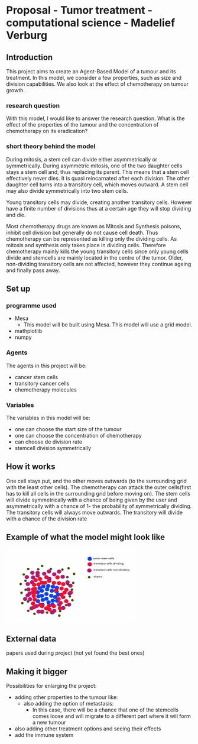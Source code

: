 # Proposal - Tumor treatment - computational science - Madelief Verburg
## Introduction
This project aims to create an Agent-Based Model of a tumour and its treatment. In this model, we consider a few properties, such as size and division capabilities. We also look at the effect of chemotherapy on tumour growth.

### research question
With this model, I would like to answer the research question. What is the effect of the properties of the tumour and the concentration of chemotherapy on its eradication?

### short theory behind the model
During mitosis, a stem cell can divide either asymmetrically or symmetrically. During asymmetric mitosis, one of the two daughter cells stays a stem cell and, thus replacing its parent. This means that a stem cell effectively never dies. It is quasi reincarnated after each division. The other daughter cell turns into a transitory cell, which moves outward. A stem cell may also divide symmetrically into two stem cells. 

Young transitory cells may divide, creating another transitory cells. However have a finite number of divisions thus at a certain age they will stop dividing and die. 

Most chemotherapy drugs are known as Mitosis and Synthesis poisons, inhibit cell division but generally do not cause cell death. Thus chemotherapy can be represented as killing only the dividing cells. As mitosis and synthesis only takes place in dividing cells. Therefore chemotherapy mainly kills the young transitory cells since only young cells divide and stemcells are mainly located in the centre of the tumor. Older, non-dividing transitory cells are not affected, however they continue ageing and finally pass away.

## Set up
### programme used
- Mesa 
    - This model will be built using Mesa. This model will use a grid model. 
- mathplotlib
- numpy

### Agents
The agents in this project will be:
- cancer stem cells
- transitory cancer cells
- chemotherapy molecules

### Variables 
The variables in this model will be:
- one can choose the start size of the tumour
- one can choose the concentration of chemotherapy
- can choose de division rate
- stemcell division symmetrically

## How it works
One cell stays put, and the other moves outwards (to the surrounding grid with the least other cells). The chemotherapy can attack the outer cells(first has to kill all cells in the surrounding grid before moving on). The stem cells will divide symmetrically with a chance of being given by the user and asymmetrically with a chance of 1- the probability of symmetrically dividing. The transitory cells will always move outwards. The transitory will divide with a chance of the division rate

## Example of what the model might look like
<img src="./doc/Screenshot 2021-12-06 at 14.26.50.png" alt="example" style="height:200px; width:350px;"/>

## External data
papers used during project (not yet found the best ones)

## Making it bigger 
Possibilities for enlarging the project:
- adding other properties to the tumour like:
    - also adding the option of metastasis:
        - In this case, there will be a chance that one of the stemcells comes loose and will migrate to a different part where it will form a new tumour
- also adding other treatment options and seeing their effects
- add the immune system 